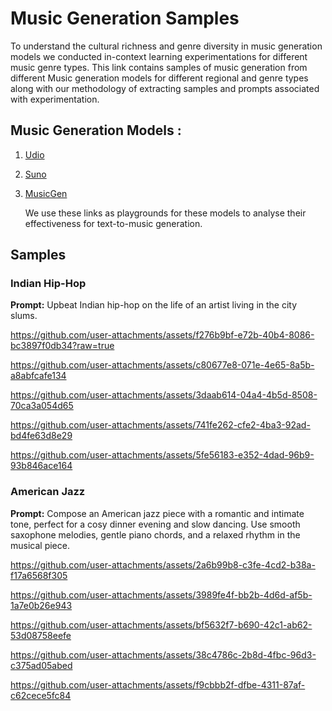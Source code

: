 # Music Generation Samples
To understand the cultural richness and genre diversity in music generation models we conducted in-context learning experimentations for different music genre types. This link contains samples of music generation from different Music generation models for different regional and genre types along with our methodology of extracting samples and prompts associated with experimentation.

## Music Generation Models : 
1. [Udio](https://www.udio.com/)
2. [Suno](https://suno.com/create)
3. [MusicGen](https://huggingface.co/spaces/facebook/MusicGen)
   
   We use these links as playgrounds for these models to analyse their effectiveness for text-to-music generation.

## Samples

### Indian Hip-Hop
**Prompt:** Upbeat Indian hip-hop on the life of an artist living in the city slums.


https://github.com/user-attachments/assets/f276b9bf-e72b-40b4-8086-bc3897f0db34?raw=true


https://github.com/user-attachments/assets/c80677e8-071e-4e65-8a5b-a8abfcafe134


https://github.com/user-attachments/assets/3daab614-04a4-4b5d-8508-70ca3a054d65


https://github.com/user-attachments/assets/741fe262-cfe2-4ba3-92ad-bd4fe63d8e29


https://github.com/user-attachments/assets/5fe56183-e352-4dad-96b9-93b846ace164


### American Jazz

**Prompt:** Compose an American jazz piece with a romantic and intimate tone, perfect for a cosy dinner evening and slow dancing. Use smooth saxophone melodies, gentle piano chords, and a relaxed rhythm in the musical piece.


https://github.com/user-attachments/assets/2a6b99b8-c3fe-4cd2-b38a-f17a6568f305



https://github.com/user-attachments/assets/3989fe4f-bb2b-4d6d-af5b-1a7e0b26e943



https://github.com/user-attachments/assets/bf5632f7-b690-42c1-ab62-53d08758eefe



https://github.com/user-attachments/assets/38c4786c-2b8d-4fbc-96d3-c375ad05abed



https://github.com/user-attachments/assets/f9cbbb2f-dfbe-4311-87af-c62cece5fc84






